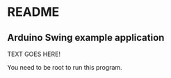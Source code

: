 README
======

Arduino Swing example application
---------------------------------

TEXT GOES HERE!

You need to be root to run this program.

